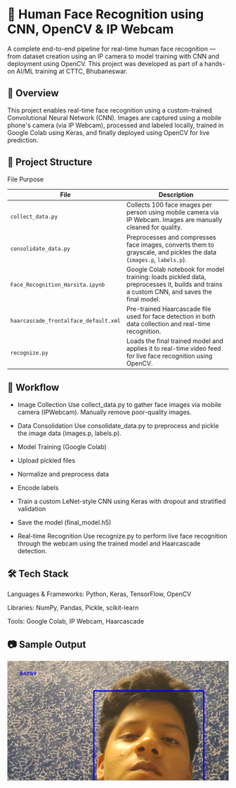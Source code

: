# 👤 Human Face Recognition using CNN, OpenCV & IP Webcam
A complete end-to-end pipeline for real-time human face recognition — from dataset creation using an IP camera to model training with CNN and deployment using OpenCV. This project was developed as part of a hands-on AI/ML training at CTTC, Bhubaneswar.

## 📌 Overview
This project enables real-time face recognition using a custom-trained Convolutional Neural Network (CNN). Images are captured using a mobile phone's camera (via IP Webcam), processed and labeled locally, trained in Google Colab using Keras, and finally deployed using OpenCV for live prediction.

## 🧱 Project Structure
File	Purpose

| File                                 | Description                                                                                                       |
|--------------------------------------|-------------------------------------------------------------------------------------------------------------------|
| `collect_data.py`                    | Collects 100 face images per person using mobile camera via IP Webcam. Images are manually cleaned for quality.  |
| `consolidate_data.py`                | Preprocesses and compresses face images, converts them to grayscale, and pickles the data (`images.p`, `labels.p`). |
| `Face_Recognition_Harsita.ipynb`     | Google Colab notebook for model training: loads pickled data, preprocesses it, builds and trains a custom CNN, and saves the final model. |
| `haarcascade_frontalface_default.xml`| Pre-trained Haarcascade file used for face detection in both data collection and real-time recognition.           |
| `recognize.py`                       | Loads the final trained model and applies it to real-time video feed for live face recognition using OpenCV.     |



## 🚀 Workflow
- Image Collection
Use collect_data.py to gather face images via mobile camera (IPWebcam). Manually remove poor-quality images.

- Data Consolidation
Use consolidate_data.py to preprocess and pickle the image data (images.p, labels.p).

- Model Training (Google Colab)

- Upload pickled files

- Normalize and preprocess data

- Encode labels

- Train a custom LeNet-style CNN using Keras with dropout and stratified validation

- Save the model (final_model.h5)

- Real-time Recognition
Use recognize.py to perform live face recognition through the webcam using the trained model and Haarcascade detection.

## 🛠 Tech Stack
Languages & Frameworks: Python, Keras, TensorFlow, OpenCV

Libraries: NumPy, Pandas, Pickle, scikit-learn

Tools: Google Colab, IP Webcam, Haarcascade

## 📷 Sample Output
![Sample Output](output_sample.png)
